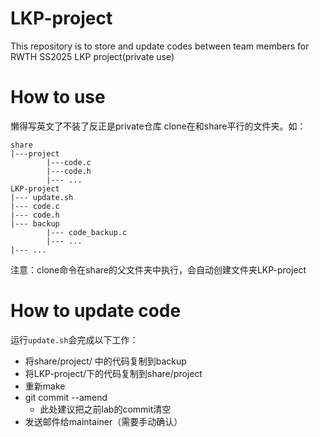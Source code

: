 # LKP-project
This repository is to store and update codes between team members for RWTH SS2025 LKP project(private use)
# How to use
懒得写英文了不装了反正是private仓库
clone在和share平行的文件夹。如：
```
share
|---project
        |---code.c
        |---code.h
        |--- ...
LKP-project
|--- update.sh
|--- code.c
|--- code.h
|--- backup
        |--- code_backup.c
        |--- ...
|--- ...
```
注意：clone命令在share的父文件夹中执行，会自动创建文件夹LKP-project
# How to update code
运行```update.sh```会完成以下工作：
- 将share/project/ 中的代码复制到backup
- 将LKP-project/下的代码复制到share/project
- 重新make
- git commit --amend
  - 此处建议把之前lab的commit清空 
- 发送邮件给maintainer（需要手动确认）
